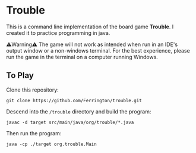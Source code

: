 # Trouble

This is a command line implementation of the board game **Trouble**. I created it to practice programming in java.

⚠️Warning⚠️ The game will not work as intended when run in an IDE's output window or a non-windows terminal. For the best experience, please run the game in the terminal on a computer running Windows.

## To Play

Clone this repository:

`git clone https://github.com/Ferrington/trouble.git`


Descend into the `/trouble` directory and build the program:

`javac -d target src/main/java/org/trouble/*.java`


Then run the program:

`java -cp ./target org.trouble.Main`

